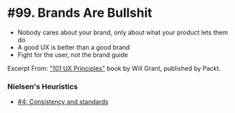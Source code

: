 # #99. Brands Are Bullshit
-  Nobody cares about your brand, only about what your product lets them do
-  A good UX is better than a good brand
-  Fight for the user, not the brand guide

Excerpt From: ["101 UX Principles"](https://www.packtpub.com/web-development/101-ux-principles) book by Will Grant, published by Packt.

### Nielsen's Heuristics
- [#4: Consistency and standards](https://github.com/fullcircle23/fullcircle23.github.io/blob/master/2020/ui-ux/ui-ux-principles-and-best-practices.md#4-consistency-and-standards)
